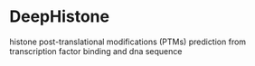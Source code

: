 # DeepHistone
histone post-translational modifications (PTMs) prediction from transcription factor binding and dna sequence
